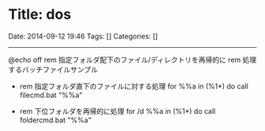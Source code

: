 # Title: dos

Date: 2014-09-12 19:46
Tags: []
Categories: []

---
@echo off
rem 指定フォルダ配下のファイル/ディレクトリを再帰的に
rem 処理するバッチファイルサンプル

* rem 指定フォルダ直下のファイルに対する処理
		for %%a in (%1\*) do call filecmd.bat "%%a"

* rem 下位フォルダを再帰的に処理
		for /d %%a in (%1\*) do call foldercmd.bat "%%a"

